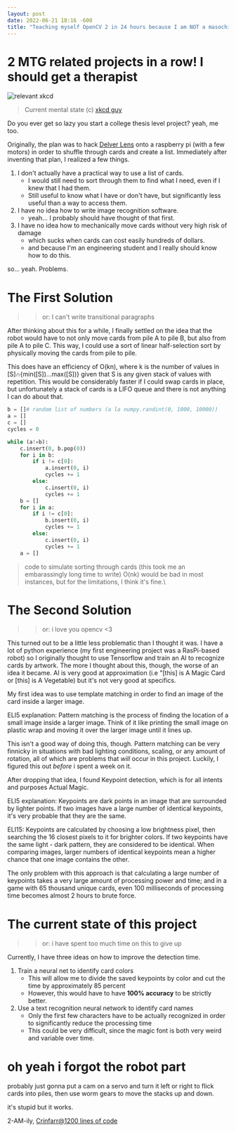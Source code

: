 ```yaml
---
layout: post
date: 2022-06-21 18:16 -600
title: "Teaching myself OpenCV 2 in 24 hours because I am NOT a masochist"
---
```


# 2 MTG related projects in a row! I should get a therapist

![relevant xkcd](https://imgs.xkcd.com/comics/tasks.png)
> Current mental state (c) [xkcd guy](https://xkcd.com)

Do you ever get so lazy you start a college thesis level project? yeah, me too.

Originally, the plan was to hack [Delver Lens](https://www.delverlab.com/) onto a raspberry pi (with a few motors) in order to shuffle through cards and create a list.
Immediately after inventing that plan, I realized a few things.
1. I don't actually have a practical way to use a list of cards. 
    * I would still need to sort through them to find what I need, even if I knew that I had them.
    * Still useful to know what I have or don't have, but significantly less useful than a way to access them.
2. I have no idea how to write image recognition software.
    * yeah... I probably should have thought of that first.
3. I have no idea how to mechanically move cards without very high risk of damage
    * which sucks when cards can cost easily hundreds of dollars.
    * and because I'm an engineering student and I really should know how to do this.

so... yeah. Problems.

# The First Solution
>> or: I can't write transitional paragraphs

After thinking about this for a while, I finally settled on the idea that the robot would have to not only move cards from pile A to pile B, but also from pile A to pile C.  This way, I could use a sort of linear half-selection sort by physically moving the cards from pile to pile.

This does have an efficiency of O(kn), where k is the number of values in [S]∩{min([S])...max([S])} given that S is any given stack of values with repetition.  This would be considerably faster if I could swap cards in place, but unfortunately a stack of cards is a LIFO queue and there is not anything I can do about that.

```py
b = []# random list of numbers (a la numpy.randint(0, 1000, 10000))
a = []
c = []
cycles = 0

while (a!=b):
    c.insert(0, b.pop(0))
    for i in b:
        if i != c[0]:
            a.insert(0, i)
            cycles += 1
        else:
            c.insert(0, i)
            cycles += 1
    b = []
    for i in a:
        if i != c[0]:
            b.insert(0, i)
            cycles += 1
        else:
            c.insert(0, i)
            cycles += 1
    a = []
```
> code to simulate sorting through cards (this took me an embarassingly long time to write)
O(nk) would be bad in most instances, but for the limitations, I think it's fine.\

# The Second Solution
>> or: i love you opencv <3

This turned out to be a little less problematic than I thought it was.  I have a lot of python experience (my first engineering project was a RasPi-based robot) so I originally thought to use Tensorflow and train an AI to recognize cards by artwork. The more I thought about this, though, the worse of an idea it became.  AI is very good at approximation (i.e "[this] is A Magic Card or [this] is A Vegetable) but it's not very good at specifics.

My first idea was to use template matching in order to find an image of the card inside a larger image.

ELI5 explanation: Pattern matching is the process of finding the location of a small image inside a larger image. Think of it like printing the small image on plastic wrap and moving it over the larger image until it lines up.

This isn't a good way of doing this, though.  Pattern matching can be very finnicky in situations with bad lighting conditions, scaling, or any amount of rotation, all of which are problems that *will* occur in this project.  Luckily, I figured this out *before* i spent a week on it.

After dropping that idea, I found Keypoint detection, which is for all intents and purposes Actual Magic.

ELI5 explanation: Keypoints are dark points in an image that are surrounded by lighter points.  If two images have a large number of identical keypoints, it's very probable that they are the same.

ELI15: Keypoints are calculated by choosing a low brightness pixel, then searching the 16 closest pixels to it for brighter colors.  If two keypoints have the same light - dark pattern, they are considered to be identical.  When comparing images, larger numbers of identical keypoints mean a higher chance that one image contains the other.

The only problem with this approach is that calculating a large number of keypoints takes a very large amount of processing power and time; and in a game with 65 thousand unique cards, even 100 milliseconds of processing time becomes almost 2 hours to brute force.

# The current state of this project
>> or: i have spent too much time on this to give up

Currently, I have three ideas on how to improve the detection time.
1. Train a neural net to identify card colors
    * This will allow me to divide the saved keypoints by color and cut the time by approximately 85 percent
    * However, this would have to have **100% accuracy** to be strictly better.
2. Use a text recognition neural network to identify card names
    * Only the first few characters have to be actually recognized in order to significantly reduce the processing time
    * This could be very difficult, since the magic font is both very weird and variable over time.

# oh yeah i forgot the robot part

probably just gonna put a cam on a servo and turn it left or right to flick cards into piles, then use worm gears to move the stacks up and down.

it's stupid but it works.

2-AM-ily, 
    [Crinfarr@1200 lines of code](https://pastebin.com/raw/PRG5P75k)